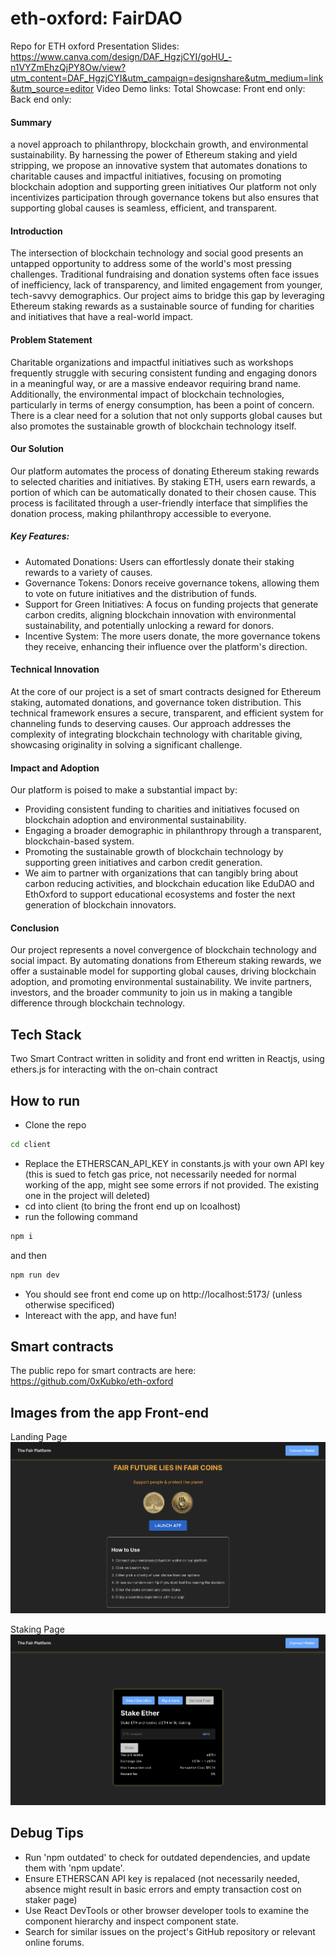 # eth-oxford: FairDAO
Repo for ETH oxford
Presentation Slides: https://www.canva.com/design/DAF_HgzjCYI/goHU_-n1VYZmEhzQjPY8Ow/view?utm_content=DAF_HgzjCYI&utm_campaign=designshare&utm_medium=link&utm_source=editor
Video Demo links:
Total Showcase:
Front end only:
Back end only: 


#### Summary
a novel approach to philanthropy, blockchain growth, and environmental sustainability. By harnessing the power of Ethereum staking and yield stripping, we propose an innovative system that automates donations to charitable causes and impactful initiatives, focusing on promoting blockchain adoption and supporting green initiatives Our platform not only incentivizes participation through governance tokens but also ensures that supporting global causes is seamless, efficient, and transparent.

#### Introduction
The intersection of blockchain technology and social good presents an untapped opportunity to address some of the world's most pressing challenges. Traditional fundraising and donation systems often face issues of inefficiency, lack of transparency, and limited engagement from younger, tech-savvy demographics. Our project aims to bridge this gap by leveraging Ethereum staking rewards as a sustainable source of funding for charities and initiatives that have a real-world impact.

#### Problem Statement
Charitable organizations and impactful initiatives such as workshops frequently struggle with securing consistent funding and engaging donors in a meaningful way, or are a massive endeavor requiring brand name. Additionally, the environmental impact of blockchain technologies, particularly in terms of energy consumption, has been a point of concern. There is a clear need for a solution that not only supports global causes but also promotes the sustainable growth of blockchain technology itself.

#### Our Solution
Our platform automates the process of donating Ethereum staking rewards to selected charities and initiatives. By staking ETH, users earn rewards, a portion of which can be automatically donated to their chosen cause. This process is facilitated through a user-friendly interface that simplifies the donation process, making philanthropy accessible to everyone.

##### Key Features:
- Automated Donations: Users can effortlessly donate their staking rewards to a variety of causes.
- Governance Tokens: Donors receive governance tokens, allowing them to vote on future initiatives and the distribution of funds.
- Support for Green Initiatives: A focus on funding projects that generate carbon credits, aligning blockchain innovation with environmental sustainability, and potentially unlocking a reward for donors.
- Incentive System: The more users donate, the more governance tokens they receive, enhancing their influence over the platform's direction.

#### Technical Innovation
At the core of our project is a set of smart contracts designed for Ethereum staking, automated donations, and governance token distribution. This technical framework ensures a secure, transparent, and efficient system for channeling funds to deserving causes. Our approach addresses the complexity of integrating blockchain technology with charitable giving, showcasing originality in solving a significant challenge.

#### Impact and Adoption
Our platform is poised to make a substantial impact by:
- Providing consistent funding to charities and initiatives focused on blockchain adoption and environmental sustainability.
- Engaging a broader demographic in philanthropy through a transparent, blockchain-based system.
- Promoting the sustainable growth of blockchain technology by supporting green initiatives and carbon credit generation.
- We aim to partner with organizations that can tangibly bring about carbon reducing activities, and blockchain education like EduDAO and EthOxford to support educational ecosystems and foster the next generation of blockchain innovators.

#### Conclusion
Our project represents a novel convergence of blockchain technology and social impact. By automating donations from Ethereum staking rewards, we offer a sustainable model for supporting global causes, driving blockchain adoption, and promoting environmental sustainability. We invite partners, investors, and the broader community to join us in making a tangible difference through blockchain technology.

## Tech Stack 
Two Smart Contract written in solidity and front end written in Reactjs, using ethers.js for interacting with the on-chain contract

## How to run 
- Clone the repo 
```bash
cd client
```
- Replace the ETHERSCAN_API_KEY in constants.js with your own API key (this is sued to fetch gas price, not necessarily needed for normal working of the app, might see some errors if not provided. The existing one in the project will deleted)
- cd into client (to bring the front end up on lcoalhost)
- run the following command
```bash
npm i 
```
 and then 

 ```bash
 npm run dev
 ```

- You should see front end come up on  http://localhost:5173/ (unless otherwise specificed)
- Intereact with the app, and have fun!

## Smart contracts
The public repo for smart contracts are here:
https://github.com/0xKubko/eth-oxford

## Images from the app Front-end
Landing Page
![Landing Page](./client/public/landingPage.png)

Staking Page
![Staking Page](./client/public/stakerPage.png)

## Debug Tips 
- Run 'npm outdated' to check for outdated dependencies, and update them with 'npm update'.
- Ensure ETHERSCAN API key is repalaced (not necessarily needed, absence might result in basic errors and empty transaction cost on staker page)
- Use React DevTools or other browser developer tools to examine the component hierarchy and inspect component state.
- Search for similar issues on the project's GitHub repository or relevant online forums.

